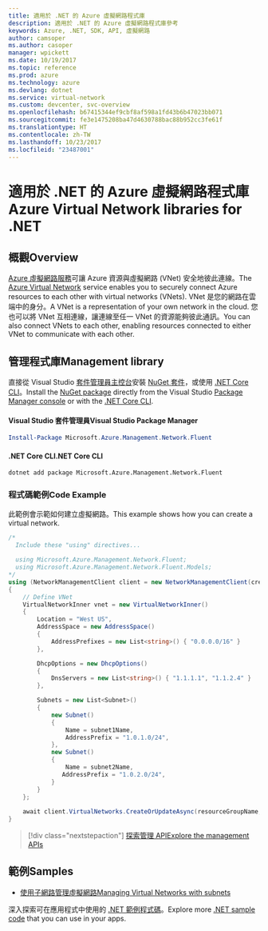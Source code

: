 ```yaml
---
title: 適用於 .NET 的 Azure 虛擬網路程式庫
description: 適用於 .NET 的 Azure 虛擬網路程式庫參考
keywords: Azure, .NET, SDK, API, 虛擬網路
author: camsoper
ms.author: casoper
manager: wpickett
ms.date: 10/19/2017
ms.topic: reference
ms.prod: azure
ms.technology: azure
ms.devlang: dotnet
ms.service: virtual-network
ms.custom: devcenter, svc-overview
ms.openlocfilehash: b67415344ef9cbf8af598a1fd43b6b47023bb071
ms.sourcegitcommit: fe3e1475208ba47d4630788bac88b952cc3fe61f
ms.translationtype: HT
ms.contentlocale: zh-TW
ms.lasthandoff: 10/23/2017
ms.locfileid: "23487001"
---
```

# <a name="azure-virtual-network-libraries-for-net"></a><span data-ttu-id="92769-104">適用於 .NET 的 Azure 虛擬網路程式庫</span><span class="sxs-lookup"><span data-stu-id="92769-104">Azure Virtual Network libraries for .NET</span></span>

## <a name="overview"></a><span data-ttu-id="92769-105">概觀</span><span class="sxs-lookup"><span data-stu-id="92769-105">Overview</span></span>
<span data-ttu-id="92769-106">[Azure 虛擬網路服務](/azure/virtual-network/virtual-networks-overview)可讓 Azure 資源與虛擬網路 (VNet) 安全地彼此連線。</span><span class="sxs-lookup"><span data-stu-id="92769-106">The [Azure Virtual Network](/azure/virtual-network/virtual-networks-overview) service enables you to securely connect Azure resources to each other with virtual networks (VNets).</span></span> <span data-ttu-id="92769-107">VNet 是您的網路在雲端中的身分。</span><span class="sxs-lookup"><span data-stu-id="92769-107">A VNet is a representation of your own network in the cloud.</span></span> <span data-ttu-id="92769-108">您也可以將 VNet 互相連線，讓連線至任一 VNet 的資源能夠彼此通訊。</span><span class="sxs-lookup"><span data-stu-id="92769-108">You can also connect VNets to each other, enabling resources connected to either VNet to communicate with each other.</span></span> 

## <a name="management-library"></a><span data-ttu-id="92769-109">管理程式庫</span><span class="sxs-lookup"><span data-stu-id="92769-109">Management library</span></span>

<span data-ttu-id="92769-110">直接從 Visual Studio [套件管理員主控台][PackageManager]安裝 [NuGet 套件](https://www.nuget.org/packages/Microsoft.Azure.Management.Network.Fluent)，或使用 [.NET Core CLI][DotNetCLI]。</span><span class="sxs-lookup"><span data-stu-id="92769-110">Install the [NuGet package](https://www.nuget.org/packages/Microsoft.Azure.Management.Network.Fluent) directly from the Visual Studio [Package Manager console][PackageManager] or with the [.NET Core CLI][DotNetCLI].</span></span>

#### <a name="visual-studio-package-manager"></a><span data-ttu-id="92769-111">Visual Studio 套件管理員</span><span class="sxs-lookup"><span data-stu-id="92769-111">Visual Studio Package Manager</span></span>

```powershell
Install-Package Microsoft.Azure.Management.Network.Fluent
```

#### <a name="net-core-cli"></a><span data-ttu-id="92769-112">.NET Core CLI</span><span class="sxs-lookup"><span data-stu-id="92769-112">.NET Core CLI</span></span>

```bash
dotnet add package Microsoft.Azure.Management.Network.Fluent
```

### <a name="code-example"></a><span data-ttu-id="92769-113">程式碼範例</span><span class="sxs-lookup"><span data-stu-id="92769-113">Code Example</span></span>
<span data-ttu-id="92769-114">此範例會示範如何建立虛擬網路。</span><span class="sxs-lookup"><span data-stu-id="92769-114">This example shows how you can create a virtual network.</span></span>

```csharp
/* 
  Include these "using" directives...
  
  using Microsoft.Azure.Management.Network.Fluent;
  using Microsoft.Azure.Management.Network.Fluent.Models;
*/
using (NetworkManagementClient client = new NetworkManagementClient(credentials))
{
    // Define VNet
    VirtualNetworkInner vnet = new VirtualNetworkInner()
    {
        Location = "West US",
        AddressSpace = new AddressSpace()
        {
            AddressPrefixes = new List<string>() { "0.0.0.0/16" }
        },

        DhcpOptions = new DhcpOptions()
        {
            DnsServers = new List<string>() { "1.1.1.1", "1.1.2.4" }
        },

        Subnets = new List<Subnet>()
        {
            new Subnet()
            {
                Name = subnet1Name,
                AddressPrefix = "1.0.1.0/24",
            },
            new Subnet()
            {
                Name = subnet2Name,
               AddressPrefix = "1.0.2.0/24",
            }
        }
    };
    
    await client.VirtualNetworks.CreateOrUpdateAsync(resourceGroupName, vNetName, vnet);
}

```

> [!div class="nextstepaction"]
> [<span data-ttu-id="92769-115">探索管理 API</span><span class="sxs-lookup"><span data-stu-id="92769-115">Explore the management APIs</span></span>](/dotnet/api/overview/azure/network/management)

## <a name="samples"></a><span data-ttu-id="92769-116">範例</span><span class="sxs-lookup"><span data-stu-id="92769-116">Samples</span></span>
- [<span data-ttu-id="92769-117">使用子網路管理虛擬網路</span><span class="sxs-lookup"><span data-stu-id="92769-117">Managing Virtual Networks with subnets</span></span>](https://github.com/Azure-Samples/network-dotnet-manage-virtual-network)

<span data-ttu-id="92769-118">深入探索可在應用程式中使用的 [.NET 範例程式碼](https://azure.microsoft.com/resources/samples/?platform=dotnet)。</span><span class="sxs-lookup"><span data-stu-id="92769-118">Explore more [.NET sample code](https://azure.microsoft.com/resources/samples/?platform=dotnet) that you can use in your apps.</span></span>


[PackageManager]: https://docs.microsoft.com/nuget/tools/package-manager-console 
[DotNetCLI]: https://docs.microsoft.com/dotnet/core/tools/dotnet-add-package 

